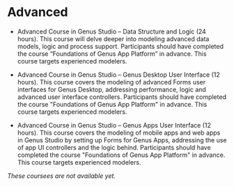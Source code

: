 # Advanced

* Advanced Course in Genus Studio – Data Structure and Logic (24 hours). This course will delve deeper into modeling advanced data models, logic and process support. Participants should have completed the course “Foundations of Genus App Platform” in advance.  This course targets experienced modelers.
 
* Advanced Course in Genus Studio – Genus Desktop User Interface (12 hours). This course covers the modeling of advanced Forms user interfaces for Genus Desktop, addressing performance, logic and advanced user interface controllers. Participants should have completed the course "Foundations of Genus App Platform" in advance. This course targets experienced modelers.
 
* Advanced Course in Genus Studio – Genus Apps User Interface (12 hours). This course covers the modeling of mobile apps and web apps in Genus Studio by setting up Forms for Genus Apps, addressing the use of app UI controllers and the logic behind. Participants should have completed the course "Foundations of Genus App Platform" in advance. This course targets experienced modelers.

_These coursees are not available yet._